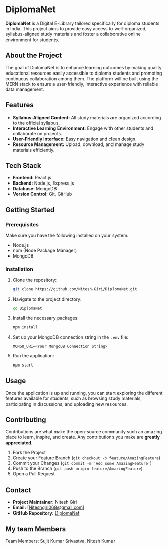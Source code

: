 # DiplomaNet


**DiplomaNet** is a Digital E-Library tailored specifically for diploma students in India. This project aims to provide easy access to well-organized, syllabus-aligned study materials and foster a collaborative online environment for students.




## About the Project


The goal of DiplomaNet is to enhance learning outcomes by making quality educational resources easily accessible to diploma students and promoting continuous collaboration among them. The platform will be built using the MERN stack to ensure a user-friendly, interactive experience with reliable data management.


## Features


- **Syllabus-Aligned Content:** All study materials are organized according to the official syllabus.
- **Interactive Learning Environment:** Engage with other students and collaborate on projects.
- **User-Friendly Interface:** Easy navigation and clean design.
- **Resource Management:** Upload, download, and manage study materials efficiently.


## Tech Stack


- **Frontend:** React.js
- **Backend:** Node.js, Express.js
- **Database:** MongoDB
- **Version Control:** Git, GitHub


## Getting Started


### Prerequisites


Make sure you have the following installed on your system:


- Node.js
- npm (Node Package Manager)
- MongoDB


### Installation


1. Clone the repository:
    ```sh
    git clone https://github.com/Nitesh-Giri/DiplomaNet.git
    ```


2. Navigate to the project directory:
    ```sh
    cd DiplomaNet
    ```


3. Install the necessary packages:
    ```sh
    npm install
    ```


4. Set up your MongoDB connection string in the `.env` file:
    ```env
    MONGO_URI=<Your MongoDB Connection String>
    ```


5. Run the application:
    ```sh
    npm start
    ```


## Usage


Once the application is up and running, you can start exploring the different features available for students, such as browsing study materials, participating in discussions, and uploading new resources.


## Contributing


Contributions are what make the open-source community such an amazing place to learn, inspire, and create. Any contributions you make are **greatly appreciated**.


1. Fork the Project
2. Create your Feature Branch (`git checkout -b feature/AmazingFeature`)
3. Commit your Changes (`git commit -m 'Add some AmazingFeature'`)
4. Push to the Branch (`git push origin feature/AmazingFeature`)
5. Open a Pull Request




## Contact


- **Project Maintainer:** Nitesh Giri
- **Email:** [Niteshgiri068@gmail.com]
- **GitHub Repository:** [DiplomaNet](https://github.com/Nitesh-Giri/DiplomaNet/)

## My team Members

Team Members: Sujit Kumar Srivastva, Nitesh Kumar

